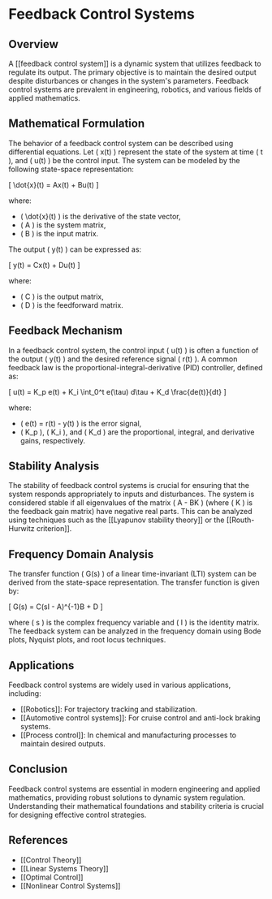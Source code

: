 
# Feedback Control Systems

## Overview
A [[feedback control system]] is a dynamic system that utilizes feedback to regulate its output. The primary objective is to maintain the desired output despite disturbances or changes in the system's parameters. Feedback control systems are prevalent in engineering, robotics, and various fields of applied mathematics.

## Mathematical Formulation
The behavior of a feedback control system can be described using differential equations. Let \( x(t) \) represent the state of the system at time \( t \), and \( u(t) \) be the control input. The system can be modeled by the following state-space representation:

\[
\dot{x}(t) = Ax(t) + Bu(t)
\]

where:
- \( \dot{x}(t) \) is the derivative of the state vector,
- \( A \) is the system matrix,
- \( B \) is the input matrix.

The output \( y(t) \) can be expressed as:

\[
y(t) = Cx(t) + Du(t)
\]

where:
- \( C \) is the output matrix,
- \( D \) is the feedforward matrix.

## Feedback Mechanism
In a feedback control system, the control input \( u(t) \) is often a function of the output \( y(t) \) and the desired reference signal \( r(t) \). A common feedback law is the proportional-integral-derivative (PID) controller, defined as:

\[
u(t) = K_p e(t) + K_i \int_0^t e(\tau) d\tau + K_d \frac{de(t)}{dt}
\]

where:
- \( e(t) = r(t) - y(t) \) is the error signal,
- \( K_p \), \( K_i \), and \( K_d \) are the proportional, integral, and derivative gains, respectively.

## Stability Analysis
The stability of feedback control systems is crucial for ensuring that the system responds appropriately to inputs and disturbances. The system is considered stable if all eigenvalues of the matrix \( A - BK \) (where \( K \) is the feedback gain matrix) have negative real parts. This can be analyzed using techniques such as the [[Lyapunov stability theory]] or the [[Routh-Hurwitz criterion]].

## Frequency Domain Analysis
The transfer function \( G(s) \) of a linear time-invariant (LTI) system can be derived from the state-space representation. The transfer function is given by:

\[
G(s) = C(sI - A)^{-1}B + D
\]

where \( s \) is the complex frequency variable and \( I \) is the identity matrix. The feedback system can be analyzed in the frequency domain using Bode plots, Nyquist plots, and root locus techniques.

## Applications
Feedback control systems are widely used in various applications, including:
- [[Robotics]]: For trajectory tracking and stabilization.
- [[Automotive control systems]]: For cruise control and anti-lock braking systems.
- [[Process control]]: In chemical and manufacturing processes to maintain desired outputs.

## Conclusion
Feedback control systems are essential in modern engineering and applied mathematics, providing robust solutions to dynamic system regulation. Understanding their mathematical foundations and stability criteria is crucial for designing effective control strategies.

## References
- [[Control Theory]]
- [[Linear Systems Theory]]
- [[Optimal Control]]
- [[Nonlinear Control Systems]]
